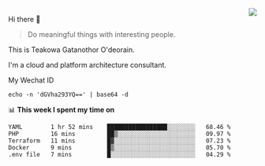 <img align="right" src="https://github-readme-stats.vercel.app/api?username=Teakowa&show_icons=true&icon_color=2f80ed&text_color=718096&bg_color=ffffff&hide_title=true" />

Hi there 👋

> Do meaningful things with interesting people.

This is Teakowa Gatanothor O'deorain.

I'm a cloud and platform architecture consultant.

My Wechat ID

```
echo -n 'dGVha293YQ==' | base64 -d
```

📊 **This week I spent my time on**
<!--START_SECTION:waka-->
```text
YAML        1 hr 52 mins    █████████████████░░░░░░░░   68.46 % 
PHP         16 mins         ██▒░░░░░░░░░░░░░░░░░░░░░░   09.97 % 
Terraform   11 mins         █▓░░░░░░░░░░░░░░░░░░░░░░░   07.23 % 
Docker      9 mins          █▒░░░░░░░░░░░░░░░░░░░░░░░   05.70 % 
.env file   7 mins          █░░░░░░░░░░░░░░░░░░░░░░░░   04.29 % 
```
<!--END_SECTION:waka-->
